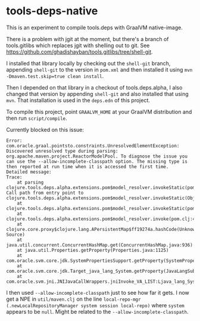 # tools-deps-native

This is an experiment to compile tools.deps with GraalVM native-image.

There is a problem with jgit at the moment, but there's a branch of
tools.gitlibs which replaces jgit with shelling out to git.  See
https://github.com/ghadishayban/tools.gitlibs/tree/shell-git.

I installed that library locally by checking out the `shell-git` branch,
appending `shell-git` to the version in `pom.xml` and then installed it using
`mvn -Dmaven.test.skip=true clean install`.

Then I depended on that library in a checkout of tools.deps.alpha, I also
changed that version by appending `shell-git` and also installed that using
`mvn`. That installation is used in the `deps.edn` of this project.

To compile this project, point `GRAALVM_HOME` at your GraalVM distribution and
then run `script/compile`.

Currently blocked on this issue:

```
Error: com.oracle.graal.pointsto.constraints.UnresolvedElementException: Discovered unresolved type during parsing: org.apache.maven.project.ReactorModelPool. To diagnose the issue you can use the --allow-incomplete-classpath option. The missing type is then reported at run time when it is accessed the first time.
Detailed message:
Trace:
	at parsing clojure.tools.deps.alpha.extensions.pom$model_resolver.invokeStatic(pom.clj:51)
Call path from entry point to clojure.tools.deps.alpha.extensions.pom$model_resolver.invokeStatic(Object):
	at clojure.tools.deps.alpha.extensions.pom$model_resolver.invokeStatic(pom.clj:41)
	at clojure.tools.deps.alpha.extensions.pom$model_resolver.invoke(pom.clj:41)
	at clojure.core.proxy$clojure.lang.APersistentMap$ff19274a.hashCode(Unknown Source)
	at java.util.concurrent.ConcurrentHashMap.get(ConcurrentHashMap.java:936)
	at java.util.Properties.getProperty(Properties.java:1125)
	at com.oracle.svm.core.jdk.SystemPropertiesSupport.getProperty(SystemPropertiesSupport.java:144)
	at com.oracle.svm.core.jdk.Target_java_lang_System.getProperty(JavaLangSubstitutions.java:345)
	at com.oracle.svm.jni.JNIJavaCallWrappers.jniInvoke_VA_LIST:Ljava_lang_System_2_0002egetProperty_00028Ljava_lang_String_2_00029Ljava_lang_String_2(generated:0)
```

I then used `--allow-incomplete-classpath` just to see how far it gets.  I now
get a NPE in `util/maven.clj` on the line `local-repo-mgr
(.newLocalRepositoryManager system session local-repo)` where `system` appears
to be `null`. Might be related to the `--allow-incomplete-classpath`.
